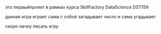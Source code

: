 это первыйпроект в рамках курса SkillFactory DataScience DST159

данная игра играет сама с собой
загадывает число и сама угадывает  

скоро начну писать игру
